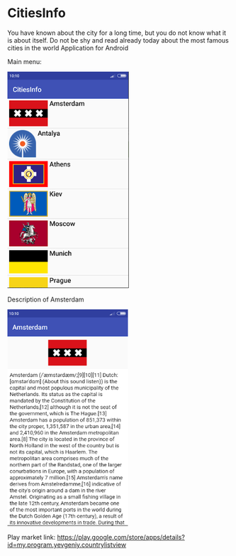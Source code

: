 # CitiesInfo
You have known about the city for a long time, but you do not know what it is about itself. Do not be shy and read already today about the most famous cities in the world
Application for Android

Main menu:

![alt text](https://github.com/Bonuseto/CitiesInfo/blob/master/images/citiescatalog.png)

Description of Amsterdam

![alt text](https://github.com/Bonuseto/CitiesInfo/blob/master/images/amsterdamdescription.png)

Play market link: https://play.google.com/store/apps/details?id=my.program.yevgeniy.countrylistview
